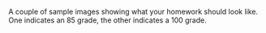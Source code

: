 A couple of sample images showing what your homework should look like. One indicates an 85 grade, the other indicates a 100 grade.
